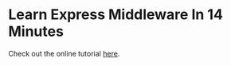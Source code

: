 # Learn Express Middleware In 14 Minutes

Check out the online tutorial [here](https://youtu.be/lY6icfhap2o).
